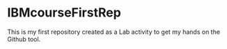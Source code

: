 # IBMcourseFirstRep
This is my first repository created as a Lab activity to get my hands on the Github tool.
